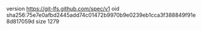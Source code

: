 version https://git-lfs.github.com/spec/v1
oid sha256:75e7e0afbd2445add74c01472b9970b9e0239eb1cca3f388849f91e8d817059d
size 1279
